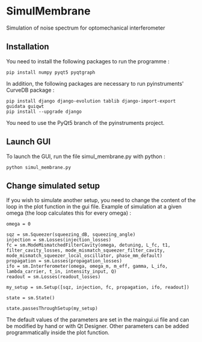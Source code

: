 # SimulMembrane
Simulation of noise spectrum for optomechanical interferometer

## Installation

You need to install the following packages to run the programme :

```
pip install numpy pyqt5 pyqtgraph
```

In addition, the following packages are necessary to run pyinstruments' CurveDB package :

```
pip install django django-evolution tablib django-import-export guidata guiqwt
pip install --upgrade django
```

You need to use the PyQt5 branch of the pyinstruments project.

## Launch GUI

To launch the GUI, run the file simul_membrane.py with python :

```
python simul_membrane.py
```

## Change simulated setup

If you wish to simulate another setup, you need to change the content of the loop in the plot function in the gui file.
Example of simulation at a given omega (the loop calculates this for every omega) :

```
omega = 0

sqz = sm.Squeezer(squeezing_dB, squeezing_angle)
injection = sm.Losses(injection_losses)
fc = sm.ModeMismatchedFilterCavity(omega, detuning, L_fc, t1, filter_cavity_losses, mode_mismatch_squeezer_filter_cavity, mode_mismatch_squeezer_local_oscillator, phase_mm_default)
propagation = sm.Losses(propagation_losses)
ifo = sm.Interferometer(omega, omega_m, m_eff, gamma, L_ifo, lambda_carrier, t_in, intensity_input, Q)
readout = sm.Losses(readout_losses)

my_setup = sm.Setup([sqz, injection, fc, propagation, ifo, readout])

state = sm.State()

state.passesThroughSetup(my_setup)
```

The default values of the parameters are set in the maingui.ui file and can be modified by hand or with Qt Designer.
Other parameters can be added programmatically inside the plot function.